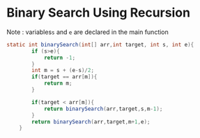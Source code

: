 # Binary Search Using Recursion
Note : variables`s` and `e` are declared in the main function
```java
static int binarySearch(int[] arr,int target, int s, int e){
        if (s>e){
            return -1;
        }
        int m = s + (e-s)/2;
        if(target == arr[m]){
            return m;
        }

        if(target < arr[m]){
            return binarySearch(arr,target,s,m-1);
        }
        return binarySearch(arr,target,m+1,e);
    }
```
